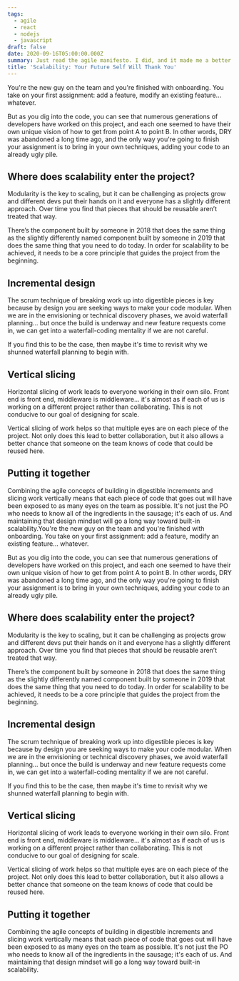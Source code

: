 ```yaml
---
tags:
  - agile
  - react
  - nodejs
  - javascript
draft: false
date: 2020-09-16T05:00:00.000Z
summary: Just read the agile manifesto. I did, and it made me a better person.
title: 'Scalability: Your Future Self Will Thank You'
---
```


You're the new guy on the team and you're finished with onboarding. You take on your first assignment: add a feature, modify an existing feature... whatever.

But as you dig into the code, you can see that numerous generations of developers have worked on this project, and each one seemed to have their own unique vision of how to get from point A to point B. In other words, DRY was abandoned a long time ago, and the only way you're going to finish your assignment is to bring in your own techniques, adding your code to an already ugly pile.

## Where does scalability enter the project?

Modularity is the key to scaling, but it can be challenging as projects grow and different devs put their hands on it and everyone has a slightly different approach. Over time you find that pieces that should be reusable aren’t treated that way.

There’s the component built by someone in 2018 that does the same thing as the slightly differently named component built by someone in 2019 that does the same thing that you need to do today. In order for scalability to be achieved, it needs to be a core principle that guides the project from the beginning.

## Incremental design

The scrum technique of breaking work up into digestible pieces is key because by design you are seeking ways to make your code modular. When we are in the envisioning or technical discovery phases, we avoid waterfall planning... but once the build is underway and new feature requests come in, we can get into a waterfall-coding mentality if we are not careful.

If you find this to be the case, then maybe it's time to revisit why we shunned waterfall planning to begin with.

## Vertical slicing

Horizontal slicing of work leads to everyone working in their own silo. Front end is front end, middleware is middleware... it's almost as if each of us is working on a different project rather than collaborating. This is not conducive to our goal of designing for scale.

Vertical slicing of work helps so that multiple eyes are on each piece of the project. Not only does this lead to better collaboration, but it also allows a better chance that someone on the team knows of code that could be reused here.

## Putting it together

Combining the agile concepts of building in digestible increments and slicing work vertically means that each piece of code that goes out will have been exposed to as many eyes on the team as possible. It's not just the PO who needs to know all of the ingredients in the sausage; it's each of us. And maintaining that design mindset will go a long way toward built-in scalability.You're the new guy on the team and you're finished with onboarding. You take on your first assignment: add a feature, modify an existing feature... whatever.

But as you dig into the code, you can see that numerous generations of developers have worked on this project, and each one seemed to have their own unique vision of how to get from point A to point B. In other words, DRY was abandoned a long time ago, and the only way you're going to finish your assignment is to bring in your own techniques, adding your code to an already ugly pile.

## Where does scalability enter the project?

Modularity is the key to scaling, but it can be challenging as projects grow and different devs put their hands on it and everyone has a slightly different approach. Over time you find that pieces that should be reusable aren’t treated that way.

There’s the component built by someone in 2018 that does the same thing as the slightly differently named component built by someone in 2019 that does the same thing that you need to do today. In order for scalability to be achieved, it needs to be a core principle that guides the project from the beginning.

## Incremental design

The scrum technique of breaking work up into digestible pieces is key because by design you are seeking ways to make your code modular. When we are in the envisioning or technical discovery phases, we avoid waterfall planning... but once the build is underway and new feature requests come in, we can get into a waterfall-coding mentality if we are not careful.

If you find this to be the case, then maybe it's time to revisit why we shunned waterfall planning to begin with.

## Vertical slicing

Horizontal slicing of work leads to everyone working in their own silo. Front end is front end, middleware is middleware... it's almost as if each of us is working on a different project rather than collaborating. This is not conducive to our goal of designing for scale.

Vertical slicing of work helps so that multiple eyes are on each piece of the project. Not only does this lead to better collaboration, but it also allows a better chance that someone on the team knows of code that could be reused here.

## Putting it together

Combining the agile concepts of building in digestible increments and slicing work vertically means that each piece of code that goes out will have been exposed to as many eyes on the team as possible. It's not just the PO who needs to know all of the ingredients in the sausage; it's each of us. And maintaining that design mindset will go a long way toward built-in scalability.
